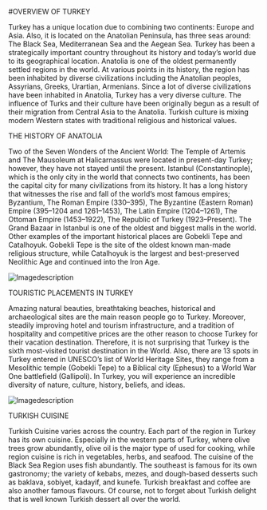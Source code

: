#OVERVIEW OF TURKEY

Turkey has a unique location due to combining two continents: Europe and Asia. Also, it is located on the Anatolian Peninsula, has three seas around: The Black Sea, Mediterranean Sea and the Aegean Sea. Turkey has been a strategically important country throughout its history and today’s world due to its geographical location. Anatolia is one of the oldest permanently settled regions in the world. At various points in its history, the region has been inhabited by diverse civilizations including the Anatolian peoples, Assyrians, Greeks, Urartian, Armenians. 
Since a lot of diverse civilizations have been inhabited in Anatolia, Turkey has a very diverse culture. The influence of Turks and their culture have been originally begun as a result of their migration from Central Asia to the Anatolia. Turkish culture is mixing modern Western states with traditional religious and historical values. 

THE HISTORY OF ANATOLIA 

Two of the Seven Wonders of the Ancient World: The Temple of Artemis and The Mausoleum at Halicarnassus were located in present-day Turkey; however, they have not stayed until the present. 
Istanbul (Constantinople), which is the only city in the world that connects two continents, has been the capital city for many civilizations from its history. It has a long history that witnesses the rise and fall of the world’s most famous empires; Byzantium, The Roman Empire (330–395), The Byzantine (Eastern Roman) Empire (395–1204 and 1261–1453), The Latin Empire (1204–1261), The Ottoman Empire (1453–1922), The Republic of Turkey (1923–Present). The Grand Bazaar in Istanbul is one of the oldest and biggest malls in the world.
Other examples of the important historical places are Gobekli Tepe and Catalhoyuk. Gobekli Tepe is the site of the oldest known man-made religious structure, while Catalhoyuk is the largest and best-preserved Neolithic Age and continued into the Iron Age.

![Imagedescription](https://github.com/bercin-y/Info_Turkey/blob/master/The%20History%20of%20Anatolia.PNG)


TOURISTIC PLACEMENTS IN TURKEY

Amazing natural beauties, breathtaking beaches, historical and archaeological sites are the main reason people go to Turkey. Moreover, steadily improving hotel and tourism infrastructure, and a tradition of hospitality and competitive prices are the other reason to choose Turkey for their vacation destination. Therefore, it is not surprising that Turkey is the sixth most-visited tourist destination in the World. 
Also, there are 13 spots in Turkey entered in UNESCO’s list of World Heritage Sites, they range from a Mesolithic temple (Gobekli Tepe) to a Biblical city (Ephesus) to a World War One battlefield (Gallipoli). In Turkey, you will experience an incredible diversity of nature, culture, history, beliefs, and ideas.

![Imagedescription](https://github.com/bercin-y/Info_Turkey/blob/master/Touristic%20Placements%20in%20Turkey.PNG)

TURKISH CUISINE

Turkish Cuisine varies across the country. Each part of the region in Turkey has its own cuisine. Especially in the western parts of Turkey, where olive trees grow abundantly, olive oil is the major type of used for cooking, while region cuisine is rich in vegetables, herbs, and seafood. The cuisine of the Black Sea Region uses fish abundantly. The southeast is famous for its own gastronomy; the variety of kebabs, mezes, and dough-based desserts such as baklava, sobiyet, kadayif, and kunefe. 
Turkish breakfast and coffee are also another famous flavours. Of course, not to forget about Turkish delight that is well known Turkish dessert all over the world.
